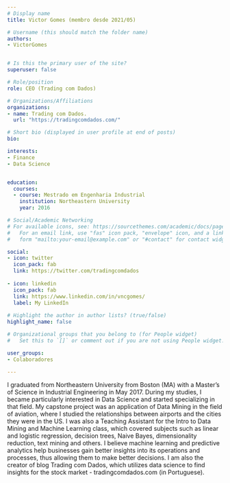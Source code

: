 ```yaml
---
# Display name
title: Victor Gomes (membro desde 2021/05)

# Username (this should match the folder name)
authors:
- VictorGomes


# Is this the primary user of the site?
superuser: false

# Role/position
role: CEO (Trading com Dados)

# Organizations/Affiliations
organizations:
- name: Trading com Dados.
  url: "https://tradingcomdados.com/"

# Short bio (displayed in user profile at end of posts)
bio: 

interests:
- Finance
- Data Science


education:
  courses:
  - course: Mestrado em Engenharia Industrial
    institution: Northeastern University
    year: 2016

# Social/Academic Networking
# For available icons, see: https://sourcethemes.com/academic/docs/page-builder/#icons
#   For an email link, use "fas" icon pack, "envelope" icon, and a link in the
#   form "mailto:your-email@example.com" or "#contact" for contact widget.

social:
- icon: twitter
  icon_pack: fab
  link: https://twitter.com/tradingcomdados
  
- icon: linkedin
  icon_pack: fab
  link: https://www.linkedin.com/in/vncgomes/
  label: My LinkedIn
  
# Highlight the author in author lists? (true/false)
highlight_name: false

# Organizational groups that you belong to (for People widget)
#   Set this to `[]` or comment out if you are not using People widget.

user_groups:
- Colaboradores

---
```


I graduated from Northeastern University from Boston (MA) with a Master’s of Science in Industrial Engineering in May 2017. During my studies, I became particularly interested in Data Science and started specializing in that field. My capstone project was an application of Data Mining in the field of aviation, where I studied the relationships between airports and the cities they were in the US. I was also a Teaching Assistant for the Intro to Data Mining and Machine Learning class, which covered subjects such as linear and logistic regression, decision trees, Naive Bayes, dimensionality reduction, text mining and others. I believe machine learning and predictive analytics help businesses gain better insights into its operations and processes, thus allowing them to make better decisions. I am also the creator of blog Trading com Dados, which utilizes data science to find insights for the stock market - tradingcomdados.com (in Portuguese).
